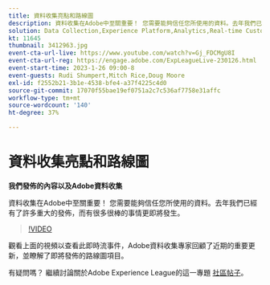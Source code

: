 ```yaml
---
title: 資料收集亮點和路線圖
description: 資料收集在Adobe中至關重要！ 您需要能夠信任您所使用的資料。去年我們已經有了許多重大的發佈，而有很多很棒的事情更即將發生。
solution: Data Collection,Experience Platform,Analytics,Real-time Customer Data Platform,Customer Journey Analytics
kt: 11645
thumbnail: 3412963.jpg
event-cta-url-live: https://www.youtube.com/watch?v=Gj_FDCMgU8I
event-cta-url-reg: https://engage.adobe.com/ExpLeagueLive-230126.html
event-start-time: 2023-1-26 09:00-8
event-guests: Rudi Shumpert,Mitch Rice,Doug Moore
exl-id: f2552b21-3b1e-4538-bfe4-a37f4225c4d0
source-git-commit: 17070f55bae19ef0751a2c7c536af7758e31affc
workflow-type: tm+mt
source-wordcount: '140'
ht-degree: 37%

---
```


# 資料收集亮點和路線圖

**我們發佈的內容以及Adobe資料收集**

資料收集在Adobe中至關重要！ 您需要能夠信任您所使用的資料。去年我們已經有了許多重大的發佈，而有很多很棒的事情更即將發生。

>[!VIDEO](https://video.tv.adobe.com/v/3412963/?quality=12&learn=on)

觀看上面的視頻以查看此即時流事件，Adobe資料收集專家回顧了近期的重要更新，並瞭解了即將發佈的路線圖項目。

有疑問嗎？ 繼續討論關於Adobe Experience League的這一專題 [社區帖子](https://experienceleaguecommunities.adobe.com/t5/adobe-experience-platform-launch/experience-league-live-post-session-discussion-data-collection/m-p/569923#M316)。
